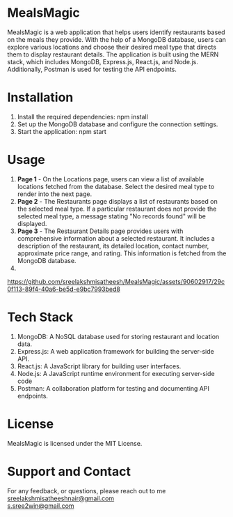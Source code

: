 # MealsMagic  
MealsMagic is a web application that helps users identify restaurants based on the meals they provide. With the help of a MongoDB database, users can explore various locations and choose their desired meal type that directs them to display restaurant details. The application is built using the MERN stack, which includes MongoDB, Express.js, React.js, and Node.js. Additionally, Postman is used for testing the API endpoints.  
# Installation 
1. Install the required dependencies: npm install  
2. Set up the MongoDB database and configure the connection settings.
3. Start the application: npm start  
# Usage  
1. **Page 1** - On the Locations page, users can view a list of available locations fetched from the database. Select the desired meal type to render into the next page.  
2. **Page 2**  - The Restaurants page displays a list of restaurants based on the selected meal type.  If a particular restaurant does not provide the selected meal type, a message stating "No records found" will be displayed.  
3. **Page 3** - The Restaurant Details page provides users with comprehensive information about a selected restaurant. It includes a description of the restaurant, its detailed location, contact number, approximate price range, and rating. This information is fetched from the MongoDB database.  
4. 

https://github.com/sreelakshmisatheesh/MealsMagic/assets/90602917/29c0f113-89f4-40a6-be5d-e9bc7993bed8  
# Tech Stack  
1. MongoDB: A NoSQL database used for storing restaurant and location data.  
2. Express.js: A web application framework for building the server-side API.  
3. React.js: A JavaScript library for building user interfaces.
4. Node.js: A JavaScript runtime environment for executing server-side code  
5. Postman: A collaboration platform for testing and documenting API endpoints.  
# License  
MealsMagic is licensed under the MIT License.  
# Support and Contact  
For any feedback, or questions, please reach out to me  
sreelakshmisatheeshnair@gmail.com  
s.sree2win@gmail.com





